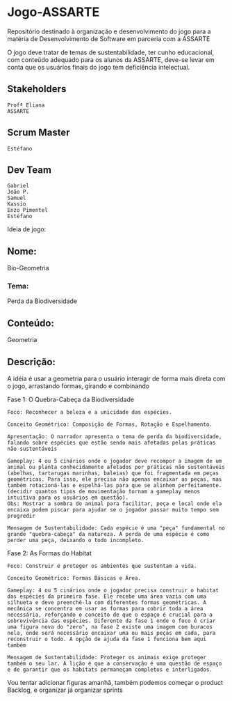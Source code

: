# Jogo-ASSARTE
Repositório destinado à organização e desenvolvimento do jogo para a matéria de Desenvolvimento de Software em parceria com a ASSARTE

O jogo deve tratar de temas de sustentabilidade, ter cunho educacional, com conteúdo adequado para os alunos da ASSARTE, deve-se levar em conta que os usuários finais do jogo tem deficiência intelectual.

## Stakeholders
    Profª Eliana
    ASSARTE

## Scrum Master
    Estéfano

## Dev Team
    Gabriel
    João P.
    Samuel
    Kassio
    Enzo Pimentel
    Estéfano

Ideia de jogo:

## Nome: 
Bio-Geometria

### Tema:
Perda da Biodiversidade

## Conteúdo: 
Geometria 

## Descrição:
A idéia é usar a geometria para o usuário interagir de forma mais direta com o jogo, arrastando formas, girando e combinando

Fase 1: O Quebra-Cabeça da Biodiversidade

    Foco: Reconhecer a beleza e a unicidade das espécies.

    Conceito Geométrico: Composição de Formas, Rotação e Espelhamento.

    Apresentação: O narrador apresenta o tema de perda da biodiversidade, falando sobre espécies que estão sendo mais afetadas pelas práticas não sustentáveis
    
    Gameplay: 4 ou 5 cinários onde o jogador deve recompor a imagem de um animal ou planta conhecidamente afetados por práticas não sustentáveis (abelhas, tartarugas marinhas, baleias) que foi fragmentada em peças geométricas. Para isso, ele precisa não apenas encaixar as peças, mas também rotacioná-las e espelhá-las para que se alinhem perfeitamente. (decidir quantos tipos de movimentação tornam a gameplay menos intuitiva para os usuários em questão). 
    Obs: Mostrar a sombra do animal para facilitar, peça e local onde ela encaixa podem piscar para ajudar se o jogador passar muito tempo sem progredir

    Mensagem de Sustentabilidade: Cada espécie é uma "peça" fundamental no grande "quebra-cabeça" da natureza. A perda de uma espécie é como perder uma peça, deixando o todo incompleto.

Fase 2: As Formas do Habitat

    Foco: Construir e proteger os ambientes que sustentam a vida.

    Conceito Geométrico: Formas Básicas e Área.

    Gameplay: 4 ou 5 cinários onde o jogador precisa construir o habitat das espécies da primeira fase. Ele recebe uma área vazia com uma silhueta e deve preenchê-la com diferentes formas geométricas. A mecânica se concentra em usar as formas para cobrir toda a área necessária, reforçando o conceito de que o espaço é crucial para a sobrevivência das espécies. Diferente da fase 1 onde o foco é criar uma figura nova do "zero", na fase 2 existe uma imagem com buracos nela, onde será necessário encaixar uma ou mais peças em cada, para reconstruir o todo. A opção de ajuda da fase 1 funciona bem aqui também

    Mensagem de Sustentabilidade: Proteger os animais exige proteger também o seu lar. A lição é que a conservação é uma questão de espaço e de garantir que os habitats permaneçam completos e interligados.

Vou tentar adicionar figuras amanhã, também podemos começar o product Backlog, e organizar já organizar sprints